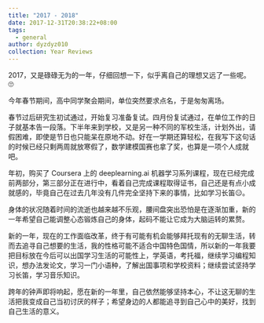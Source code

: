 ```yaml
---
title: "2017 - 2018"
date: 2017-12-31T20:38:22+08:00
tags:
  - general
author: dyzdyz010
collection: Year Reviews
---
```


2017，又是碌碌无为的一年，仔细回想一下，似乎离自己的理想又远了一些呢。 🙄

今年春节期间，高中同学聚会期间，单位突然要求点名，于是匆匆离场。

春节过后研究生初试通过，开始复习准备复试。四月份复试通过，在单位工作的日子就基本告一段落。下半年来到学校，又是另一种不同的军校生活，计划外出，请假困难，即使是节日也只能呆在原地不动。好在一学期还算轻松，在我写下这句话的时候已经只剩两周就放寒假了，数学建模国赛也拿了奖，也算是一项个人成就吧。

年初，购买了 Coursera 上的 deeplearning.ai 机器学习系列课程，现在已经完成前两部分，第三部分正在进行中，看着自己完成课程取得证书，自己还是有点小成就感的，毕竟自己在过去几年没有几件完全坚持下来的事情，比如学习长笛😑。

身体的状况随着时间的流逝也越来越不乐观，腰间盘突出恐怕是在逐渐加重，新的一年希望自己能调整心态锻炼自己的身体，起码不能让它成为大脑运转的累赘。

新的一年，现在的工作面临改革，终于有可能有机会能够拜托现有的无聊生活，转而去追寻自己想要的生活，我的性格可能不适合中国特色国情，所以新的一年我要把目标放在今后可以出国学习生活的可能性上，学英语，考托福，继续学习编程知识，想办法发论文，学习一门小语种，了解出国事项和学校资料；继续尝试坚持学习长笛，学习音乐知识。

跨年的钟声即将响起，愿在新的一年里，自己依然能够坚持本心，不让这无聊的生活把我变成自己当初讨厌的样子；希望身边的人都能追寻到自己心中的美好，找到自己生活的意义。